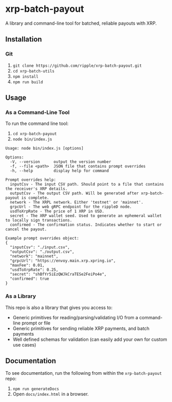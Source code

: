 # xrp-batch-payout

A library and command-line tool for batched, reliable payouts with XRP.

## Installation
<!-- Add NPM instructions once we open source. -->
### Git
1. `git clone https://github.com/ripple/xrp-batch-payout.git`
2. `cd xrp-batch-utils`
3. `npm install`
4. `npm run build`

## Usage
<!-- Add NPM instructions once we open source. -->
### As a Command-Line Tool
To run the command line tool:
1. `cd xrp-batch-payout`
2. `node bin/index.js`
```
Usage: node bin/index.js [options]

Options:
  -V, --version      output the version number
  -f, --file <path>  JSON file that contains prompt overrides
  -h, --help         display help for command

Prompt overrides help:
  inputCsv - The input CSV path. Should point to a file that contains the receiver's XRP details.
  outputCsv - The output CSV path. Will be generated after xrp-batch-payout is complete.
  network - The XRPL network. Either 'testnet' or 'mainnet'.
  grpcUrl - The web gRPC endpoint for the rippleD node.
  usdToXrpRate - The price of 1 XRP in USD.
  secret - The XRP wallet seed. Used to generate an ephemeral wallet to locally sign transactions.
  confirmed - The confirmation status. Indicates whether to start or cancel the payout.

Example prompt overrides object:
{
  "inputCsv": "./input.csv",
  "outputCsv": "./output.csv",
  "network": "mainnet",
  "grpcUrl": "https://envoy.main.xrp.xpring.io",
  "maxFee": 0.01,
  "usdToXrpRate": 0.25,
  "secret": "shBfYr5iEzQWJkCraTESe2FeiPo4e",
  "confirmed": true
}
```

### As a Library
This repo is also a library that gives you access to:
- Generic primitives for reading/parsing/validating I/O from a command-line prompt or file
- Generic primitives for sending reliable XRP payments, and batch payments
- Well defined schemas for validation (can easily add your own for custom use cases)

## Documentation
To see documentation, run the following from within the `xrp-batch-payout` repo:
1. `npm run generateDocs`
2. Open `docs/index.html` in a browser.
